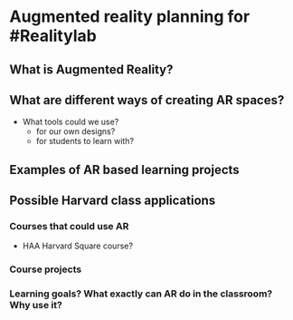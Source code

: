 # Augmented reality planning for #Realitylab

## What is Augmented Reality?



## What are different ways of creating AR spaces?
- What tools could we use? 
    - for our own designs?
    - for students to learn with?

## Examples of AR based learning projects

## Possible Harvard class applications
### Courses that could use AR
* HAA Harvard Square course?
### Course projects

### Learning goals? What exactly can AR do in the classroom? Why use it?



